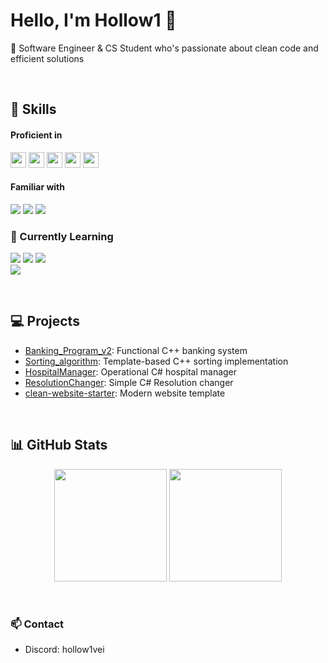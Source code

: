 # Hello, I'm Hollow1 👋

💜 Software Engineer & CS Student who's passionate about clean code and efficient solutions

<br>

## 🔨 Skills

#### Proficient in
<p align="left">
  <img src="https://img.shields.io/badge/-HTML5-E34F26?style=flat-square&logo=html5&logoColor=white" height="25"/>
  <img src="https://img.shields.io/badge/-CSS3-1572B6?style=flat-square&logo=css3&logoColor=white" height="25"/>
  <img src="https://img.shields.io/badge/-C-00599C?style=flat-square&logo=c&logoColor=white" height="25"/>
  <img src="https://img.shields.io/badge/-C++-00599C?style=flat-square&logo=c%2B%2B&logoColor=white" height="25"/>
  <img src="https://img.shields.io/badge/-C%23-239120?style=flat-square&logo=c-sharp&logoColor=white" height="25"/>
</p>

#### Familiar with
<p align="left">
  <img src="https://img.shields.io/badge/-JavaScript-F7DF1E?style=flat-square&logo=javascript&logoColor=black" />
  <img src="https://img.shields.io/badge/-Vue.js-35495E?style=flat-square&logo=vue.js&logoColor=4FC08D" />
  <img src="https://img.shields.io/badge/-React-20232A?style=flat-square&logo=react&logoColor=61DAFB" />
</p>

### 🌱 Currently Learning
<p align="left">
  <img src="https://img.shields.io/badge/-Advanced%20C++-00599C?style=flat-square&logo=c%2B%2B&logoColor=white" />
  <img src="https://img.shields.io/badge/-Advanced%20C%23-239120?style=flat-square&logo=c-sharp&logoColor=white" />
  <img src="https://img.shields.io/badge/-Advanced%20JavaScript-F7DF1E?style=flat-square&logo=javascript&logoColor=black" />
  <br/>
  <img src="https://img.shields.io/badge/-Unity-000000?style=flat-square&logo=unity&logoColor=white" />
</p>

<br>

## 💻 Projects
- [Banking_Program_v2](https://github.com/Ho11ow1/Banking_Program_v2): Functional C++ banking system
- [Sorting_algorithm](https://github.com/Ho11ow1/Sorting_algorithm): Template-based C++ sorting implementation
- [HospitalManager](https://github.com/Ho11ow1/HospitalManager): Operational C# hospital manager
- [ResolutionChanger](https://github.com/Ho11ow1/ResolutionChanger): Simple C# Resolution changer
- [clean-website-starter](https://github.com/Ho11ow1/clean-website-starter): Modern website template

<br>

## 📊 GitHub Stats
<p align="center">
  <img height="180em" src="https://github-readme-stats.vercel.app/api?username=Ho11ow1&show_icons=true&theme=midnight-purple&bg_color=0D1117&hide_border=true&cache_seconds=1800" />
  <img height="180em" src="https://github-readme-stats.vercel.app/api/top-langs/?username=Ho11ow1&layout=compact&theme=midnight-purple&bg_color=0D1117&hide_border=true&hide=vue&cache_seconds=1800" />
</p>

<br>

### 📫 Contact
- Discord: hollow1vei
